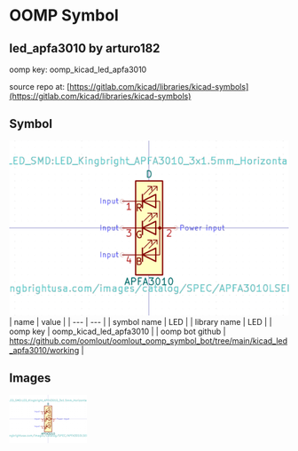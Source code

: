 # OOMP Symbol  
## led_apfa3010  by arturo182  
  
oomp key: oomp_kicad_led_apfa3010  
  
source repo at: [https://gitlab.com/kicad/libraries/kicad-symbols](https://gitlab.com/kicad/libraries/kicad-symbols)  
## Symbol  
  
[![working.png](working_600.png)](working.png)  
| name | value | 
| --- | --- | 
| symbol name | LED | 
| library name | LED | 
| oomp key | oomp_kicad_led_apfa3010 | 
| oomp bot github | https://github.com/oomlout/oomlout_oomp_symbol_bot/tree/main/kicad_led_apfa3010/working | 
## Images  
  
[![working.png](working_140.png)](working.png)  
